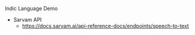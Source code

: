 Indic Language Demo

- Sarvam API
    - https://docs.sarvam.ai/api-reference-docs/endpoints/speech-to-text